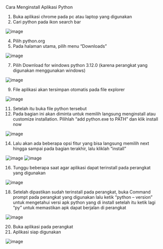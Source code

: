 Cara Menginstall Aplikasi Python
1.	Buka aplikasi chrome pada pc atau laptop yang digunakan
2.	Cari python pada ikon search bar
   
![image](https://github.com/Rezza-Mediani/pertemuan1_basisdata/assets/148309853/0dd75b32-cb78-42e6-ade7-bcf0d53da837)



4.	Pilih python.org
5.	Pada halaman utama, pilih menu “Downloads”
   
![image](https://github.com/Rezza-Mediani/pertemuan1_basisdata/assets/148309853/ea91b417-956f-4374-92aa-0fb3df1487b6)



7.	Pilih Download for windows python 3.12.0 (karena perangkat yang digunakan menggunakan windows)
   
![image](https://github.com/Rezza-Mediani/pertemuan1_basisdata/assets/148309853/53e55595-8557-41f4-9cf7-b2ff6d97d5fe)



9.	File aplikasi akan tersimpan otomatis pada file explorer
    
![image](https://github.com/Rezza-Mediani/pertemuan1_basisdata/assets/148309853/80f64f86-aa9f-462d-a53f-64f8c0556a01)

11.	Setelah itu buka file python tersebut
12.	Pada bagian ini akan diminta untuk memilih langsung menginstall atau customize installation. Pilihlah “add python.exe to PATH” dan klik install now
    
![image](https://github.com/Rezza-Mediani/pertemuan1_basisdata/assets/148309853/04563ecb-35ac-4bc9-a220-08b8063bcf21)


14.	Lalu akan ada beberapa opsi fitur yang bisa langsung memilih next hingga sampai pada bagian terakhir, lalu kliklah “install”
    
![image](https://github.com/Rezza-Mediani/pertemuan1_basisdata/assets/148309853/7ff9b97e-3198-4b55-87af-144b05709765)
![image](https://github.com/Rezza-Mediani/pertemuan1_basisdata/assets/148309853/cfdbdd3b-fe0e-459c-961e-8aadb17e1aa0)


16.	Tunggu beberapa saat agar aplikasi dapat terinstall pada perangkat yang digunakan
    
![image](https://github.com/Rezza-Mediani/pertemuan1_basisdata/assets/148309853/0974d630-47d6-480b-b7c4-b496f3061a2d)


18.	Setelah dipastikan sudah terinstall pada perangkat, buka Command prompt pada perangkat yang digunakan lalu ketik “python – version” untuk mengetahui versi apk python yang di install setelah itu ketik lagi “py” untuk memastikan apk dapat berjalan di perangkat
    
![image](https://github.com/Rezza-Mediani/pertemuan1_basisdata/assets/148309853/cc249ea5-1c4c-4047-b943-9b25655ff1d3)


20.	Buka aplikasi pada perangkat
21.	Aplikasi siap digunakan
    
![image](https://github.com/Rezza-Mediani/pertemuan1_basisdata/assets/148309853/0739b3b7-983e-4e1c-b3f4-c7faf76cc8a4)


